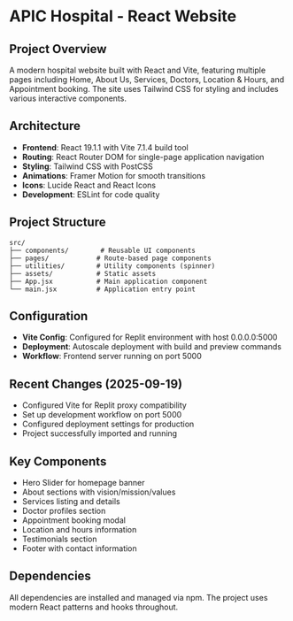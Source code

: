 # APIC Hospital - React Website

## Project Overview
A modern hospital website built with React and Vite, featuring multiple pages including Home, About Us, Services, Doctors, Location & Hours, and Appointment booking. The site uses Tailwind CSS for styling and includes various interactive components.

## Architecture
- **Frontend**: React 19.1.1 with Vite 7.1.4 build tool
- **Routing**: React Router DOM for single-page application navigation
- **Styling**: Tailwind CSS with PostCSS
- **Animations**: Framer Motion for smooth transitions
- **Icons**: Lucide React and React Icons
- **Development**: ESLint for code quality

## Project Structure
```
src/
├── components/        # Reusable UI components
├── pages/            # Route-based page components
├── utilities/        # Utility components (spinner)
├── assets/           # Static assets
├── App.jsx           # Main application component
└── main.jsx          # Application entry point
```

## Configuration
- **Vite Config**: Configured for Replit environment with host 0.0.0.0:5000
- **Deployment**: Autoscale deployment with build and preview commands
- **Workflow**: Frontend server running on port 5000

## Recent Changes (2025-09-19)
- Configured Vite for Replit proxy compatibility
- Set up development workflow on port 5000
- Configured deployment settings for production
- Project successfully imported and running

## Key Components
- Hero Slider for homepage banner
- About sections with vision/mission/values
- Services listing and details
- Doctor profiles section
- Appointment booking modal
- Location and hours information
- Testimonials section
- Footer with contact information

## Dependencies
All dependencies are installed and managed via npm. The project uses modern React patterns and hooks throughout.